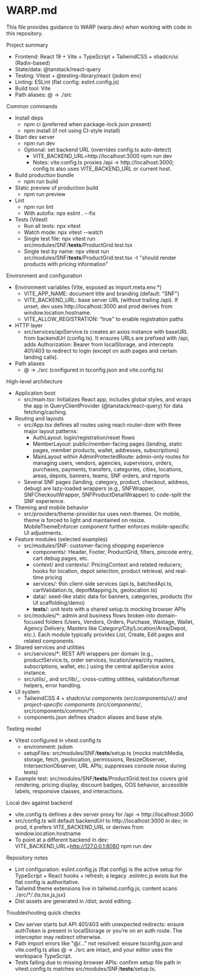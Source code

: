 # WARP.md

This file provides guidance to WARP (warp.dev) when working with code in this repository.

Project summary

- Frontend: React 19 + Vite + TypeScript + TailwindCSS + shadcn/ui (Radix-based)
- State/data: @tanstack/react-query
- Testing: Vitest + @testing-library/react (jsdom env)
- Linting: ESLint (flat config: eslint.config.js)
- Build tool: Vite
- Path aliases: @ -> ./src

Common commands

- Install deps
  - npm ci (preferred when package-lock.json present)
  - npm install (if not using CI-style install)
- Start dev server
  - npm run dev
  - Optional: set backend URL (overrides config.ts auto-detect)
    - VITE_BACKEND_URL=http://localhost:3000 npm run dev
    - Notes: vite.config.ts proxies /api -> http://localhost:3000; config.ts also uses VITE_BACKEND_URL or current host.
- Build production bundle
  - npm run build
- Static preview of production build
  - npm run preview
- Lint
  - npm run lint
  - With autofix: npx eslint . --fix
- Tests (Vitest)
  - Run all tests: npx vitest
  - Watch mode: npx vitest --watch
  - Single test file: npx vitest run src/modules/SNF/**tests**/ProductGrid.test.tsx
  - Single test by name: npx vitest run src/modules/SNF/**tests**/ProductGrid.test.tsx -t "should render products with pricing information"

Environment and configuration

- Environment variables (Vite, exposed as import.meta.env.\*)
  - VITE_APP_NAME: document title and branding (default: "SNF")
  - VITE_BACKEND_URL: base server URL (without trailing /api). If unset, dev uses http://localhost:3000 and prod derives from window.location.hostname.
  - VITE_ALLOW_REGISTRATION: "true" to enable registration paths
- HTTP layer
  - src/services/apiService.ts creates an axios instance with baseURL from backendUrl (config.ts). It ensures URLs are prefixed with /api, adds Authorization: Bearer <token> from localStorage, and intercepts 401/403 to redirect to login (except on auth pages and certain landing calls).
- Path aliases
  - @ -> ./src (configured in tsconfig.json and vite.config.ts)

High-level architecture

- Application boot
  - src/main.tsx: Initializes React app, includes global styles, and wraps the app in QueryClientProvider (@tanstack/react-query) for data fetching/caching.
- Routing and layouts
  - src/App.tsx defines all routes using react-router-dom with three major layout patterns:
    - AuthLayout: login/registration/reset flows
    - MemberLayout: public/member-facing pages (landing, static pages, member products, wallet, addresses, subscriptions)
    - MainLayout within AdminProtectedRoute: admin-only routes for managing users, vendors, agencies, supervisors, orders, purchases, payments, transfers, categories, cities, locations, areas, depots, banners, teams, SNF orders, and reports
  - Several SNF pages (landing, category, product, checkout, address, debug) are lazy-loaded wrappers (e.g., SNFWrapper, SNFCheckoutWrapper, SNFProductDetailWrapper) to code-split the SNF experience.
- Theming and mobile behavior
  - src/providers/theme-provider.tsx uses next-themes. On mobile, theme is forced to light and maintained on resize. MobileThemeEnforcer component further enforces mobile-specific UI adjustments.
- Feature modules (selected examples)
  - src/modules/SNF: customer-facing shopping experience
    - components/: Header, Footer, ProductGrid, filters, pincode entry, cart debug pages, etc.
    - context/ and contexts/: PricingContext and related reducers; hooks for location, depot selection, product retrieval, and real-time pricing
    - services/: thin client-side services (api.ts, batchedApi.ts, cartValidation.ts, depotMapping.ts, geolocation.ts)
    - data/: seed-like static data for banners, categories, products (for UI scaffolding/demo)
    - **tests**/: unit tests with a shared setup.ts mocking browser APIs
  - src/modules/\*: admin and business flows broken into domain-focused folders (Users, Vendors, Orders, Purchase, Wastage, Wallet, Agency Delivery, Masters like Category/City/Location/Area/Depot, etc.). Each module typically provides List, Create, Edit pages and related components.
- Shared services and utilities
  - src/services/\*: REST API wrappers per domain (e.g., productService.ts, order services, location/area/city masters, subscriptions, wallet, etc.) using the central apiService axios instance.
  - src/utils/_ and src/lib/_: cross-cutting utilities, validation/format helpers, error handling.
- UI system
  - TailwindCSS 4 + shadcn/ui components (src/components/ui/_) and project-specific components (src/components/_, src/components/common/\*).
  - components.json defines shadcn aliases and base style.

Testing model

- Vitest configured in vitest.config.ts
  - environment: jsdom
  - setupFiles: src/modules/SNF/**tests**/setup.ts (mocks matchMedia, storage, fetch, geolocation, permissions, ResizeObserver, IntersectionObserver, URL APIs; suppresses console noise during tests)
- Example test: src/modules/SNF/**tests**/ProductGrid.test.tsx covers grid rendering, pricing display, discount badges, OOS behavior, accessible labels, responsive classes, and interactions.

Local dev against backend

- vite.config.ts defines a dev server proxy for /api -> http://localhost:3000
- src/config.ts will default backendUrl to http://localhost:3000 in dev; in prod, it prefers VITE_BACKEND_URL or derives from window.location.hostname
- To point at a different backend in dev: VITE_BACKEND_URL=http://127.0.0.1:8080 npm run dev

Repository notes

- Lint configuration: eslint.config.js (flat config) is the active setup for TypeScript + React hooks + refresh; a legacy .eslintrc.js exists but the flat config is authoritative.
- Tailwind theme extensions live in tailwind.config.js; content scans ./src/\*_/_.{ts,tsx,js,jsx}
- Dist assets are generated in /dist; avoid editing.

Troubleshooting quick checks

- Dev server starts but API 401/403 with unexpected redirects: ensure authToken is present in localStorage or you’re on an auth route. The interceptor may redirect otherwise.
- Path import errors like "@/..." not resolved: ensure tsconfig.json and vite.config.ts alias @ -> ./src are intact, and your editor uses the workspace TypeScript.
- Tests failing due to missing browser APIs: confirm setup file path in vitest.config.ts matches src/modules/SNF/**tests**/setup.ts.
